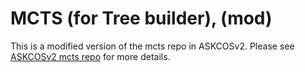 # MCTS (for Tree builder), (mod)

This is a modified version of the mcts repo in ASKCOSv2. Please see [ASKCOSv2 mcts repo](https://gitlab.com/mlpds_mit/askcosv2/tree_search/mcts) for more details.
